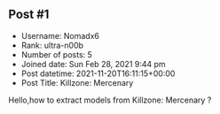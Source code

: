 ## Post #1
- Username: Nomadx6
- Rank: ultra-n00b
- Number of posts: 5
- Joined date: Sun Feb 28, 2021 9:44 pm
- Post datetime: 2021-11-20T16:11:15+00:00
- Post Title: Killzone: Mercenary

Hello,how to extract models from Killzone: Mercenary ?
